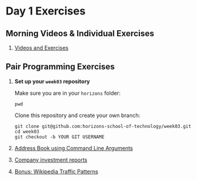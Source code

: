 # Day 1 Exercises

## Morning Videos & Individual Exercises

1. [Videos and Exercises](examples/README.md)

## Pair Programming Exercises


1. **Set up your `week03` repository**

    Make sure you are in your `horizons` folder:

    ```
    pwd
    ```

    Clone this repository and create your own branch:

    ```
    git clone git@github.com:horizons-school-of-technology/week03.git
    cd week03
    git checkout -b YOUR GIT USERNAME
    ```

1. [Address Book using Command Line Arguments](addressBookCLI/README.md)
1. [Company investment reports](companies/README.md)
1. [Bonus: Wikipedia Traffic Patterns](wikipedia/README.md)
